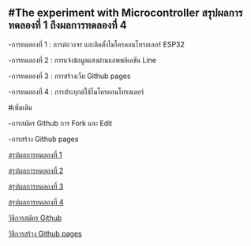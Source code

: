 #The experiment with Microcontroller
สรุปผลการทดลองที่ 1 ถึงผลการทดลองที่ 4
---------------------------------------------------------------------------------------------------------------------------
-การทดลองที่ 1 : การต่อวงจร และติดตั้งไมโครคอนโทรลเลอร์ ESP32

-การทดลองที่ 2 : การแจ้งข้อมูลแสงผ่านแอพพลิเคชัน Line

-การทดลองที่ 3 : การสร้างเว็บ Github pages

-การทดลองที่ 4 : การประยุกต์ใช้ไมโครคอนโทรลเลอร์

#เพิ่มเติม

-การสมัคร Github การ Fork และ Edit

-การสร้าง Github pages


[สรุปผลการทดลองที่ 1]( https://drive.google.com/file/d/1qCL_RRietEgvkBRSDisfL8yahF-nd1DN/view?usp=drivesdk )

[สรุปผลการทดลองที่ 2]( https://drive.google.com/file/d/1CwLM0237bP8QmSjM72XNMoKX3EiuI8Dc/view?usp=drivesdk ) 

[สรุปผลการทดลองที่ 3]( https://drive.google.com/file/d/1f0_SGQhUi814w9WuvUk-LEd3F3eMOIQi/view?usp=drivesdk )

[สรุปผลการทดลองที่ 4]( https://youtu.be/AI806wfq3wE )

[วิธีการสมัคร Github]( https://youtu.be/lzg5Go7LMK4 )

[วิธีการสร้าง Github pages]( https://junenatcharita.github.io/labmicrocontroller/ )



